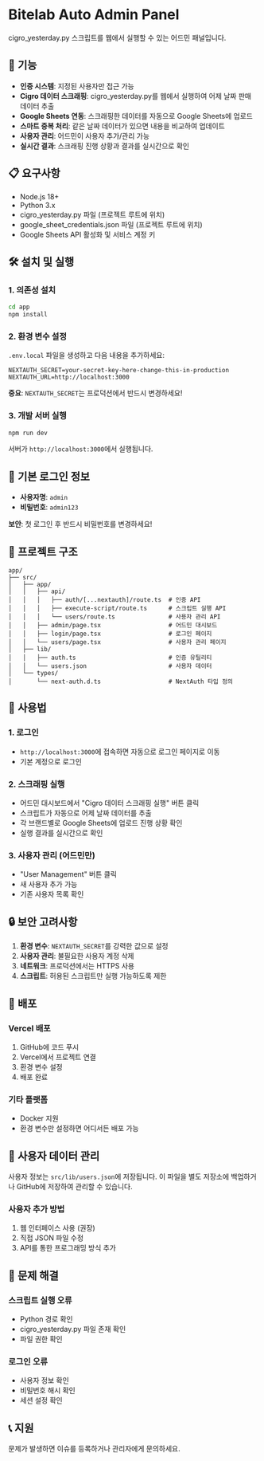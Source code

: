 # Bitelab Auto Admin Panel

cigro_yesterday.py 스크립트를 웹에서 실행할 수 있는 어드민 패널입니다.

## 🚀 기능

- **인증 시스템**: 지정된 사용자만 접근 가능
- **Cigro 데이터 스크래핑**: cigro_yesterday.py를 웹에서 실행하여 어제 날짜 판매 데이터 추출
- **Google Sheets 연동**: 스크래핑한 데이터를 자동으로 Google Sheets에 업로드
- **스마트 중복 처리**: 같은 날짜 데이터가 있으면 내용을 비교하여 업데이트
- **사용자 관리**: 어드민이 사용자 추가/관리 가능
- **실시간 결과**: 스크래핑 진행 상황과 결과를 실시간으로 확인

## 📋 요구사항

- Node.js 18+
- Python 3.x
- cigro_yesterday.py 파일 (프로젝트 루트에 위치)
- google_sheet_credentials.json 파일 (프로젝트 루트에 위치)
- Google Sheets API 활성화 및 서비스 계정 키

## 🛠️ 설치 및 실행

### 1. 의존성 설치
```bash
cd app
npm install
```

### 2. 환경 변수 설정
`.env.local` 파일을 생성하고 다음 내용을 추가하세요:

```env
NEXTAUTH_SECRET=your-secret-key-here-change-this-in-production
NEXTAUTH_URL=http://localhost:3000
```

**중요**: `NEXTAUTH_SECRET`는 프로덕션에서 반드시 변경하세요!

### 3. 개발 서버 실행
```bash
npm run dev
```

서버가 `http://localhost:3000`에서 실행됩니다.

## 🔐 기본 로그인 정보

- **사용자명**: `admin`
- **비밀번호**: `admin123`

**보안**: 첫 로그인 후 반드시 비밀번호를 변경하세요!

## 📁 프로젝트 구조

```
app/
├── src/
│   ├── app/
│   │   ├── api/
│   │   │   ├── auth/[...nextauth]/route.ts  # 인증 API
│   │   │   ├── execute-script/route.ts      # 스크립트 실행 API
│   │   │   └── users/route.ts               # 사용자 관리 API
│   │   ├── admin/page.tsx                   # 어드민 대시보드
│   │   ├── login/page.tsx                   # 로그인 페이지
│   │   └── users/page.tsx                   # 사용자 관리 페이지
│   ├── lib/
│   │   ├── auth.ts                          # 인증 유틸리티
│   │   └── users.json                       # 사용자 데이터
│   └── types/
│       └── next-auth.d.ts                   # NextAuth 타입 정의
```

## 🔧 사용법

### 1. 로그인
- `http://localhost:3000`에 접속하면 자동으로 로그인 페이지로 이동
- 기본 계정으로 로그인

### 2. 스크래핑 실행
- 어드민 대시보드에서 "Cigro 데이터 스크래핑 실행" 버튼 클릭
- 스크립트가 자동으로 어제 날짜 데이터를 추출
- 각 브랜드별로 Google Sheets에 업로드 진행 상황 확인
- 실행 결과를 실시간으로 확인

### 3. 사용자 관리 (어드민만)
- "User Management" 버튼 클릭
- 새 사용자 추가 가능
- 기존 사용자 목록 확인

## 🔒 보안 고려사항

1. **환경 변수**: `NEXTAUTH_SECRET`를 강력한 값으로 설정
2. **사용자 관리**: 불필요한 사용자 계정 삭제
3. **네트워크**: 프로덕션에서는 HTTPS 사용
4. **스크립트**: 허용된 스크립트만 실행 가능하도록 제한

## 🚀 배포

### Vercel 배포
1. GitHub에 코드 푸시
2. Vercel에서 프로젝트 연결
3. 환경 변수 설정
4. 배포 완료

### 기타 플랫폼
- Docker 지원
- 환경 변수만 설정하면 어디서든 배포 가능

## 📝 사용자 데이터 관리

사용자 정보는 `src/lib/users.json`에 저장됩니다. 이 파일을 별도 저장소에 백업하거나 GitHub에 저장하여 관리할 수 있습니다.

### 사용자 추가 방법
1. 웹 인터페이스 사용 (권장)
2. 직접 JSON 파일 수정
3. API를 통한 프로그래밍 방식 추가

## 🐛 문제 해결

### 스크립트 실행 오류
- Python 경로 확인
- cigro_yesterday.py 파일 존재 확인
- 파일 권한 확인

### 로그인 오류
- 사용자 정보 확인
- 비밀번호 해시 확인
- 세션 설정 확인

## 📞 지원

문제가 발생하면 이슈를 등록하거나 관리자에게 문의하세요.